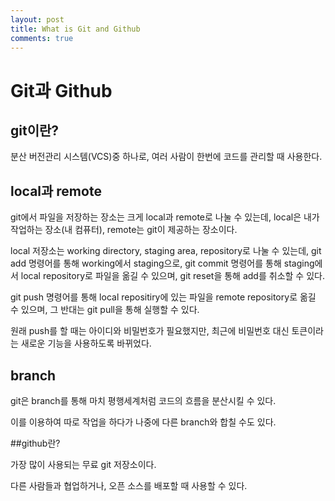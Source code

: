 ```yaml
---
layout: post
title: What is Git and Github
comments: true
---
```


# Git과 Github

## git이란?

분산 버전관리 시스템(VCS)중 하나로, 여러 사람이 한번에 코드를 관리할 때 사용한다.

## local과 remote

git에서 파일을 저장하는 장소는 크게 local과 remote로 나눌 수 있는데, local은 내가 작업하는 장소(내 컴퓨터), remote는 git이 제공하는 장소이다.

local 저장소는 working directory, staging area, repository로 나눌 수 있는데, git add 명령어를 통해 working에서 staging으로, git commit 명령어를 통해 staging에서 local repository로 파일을 옮길 수 있으며, git reset을 통해 add를 취소할 수 있다.

git push 명령어를 통해 local repositiry에 있는 파일을 remote repository로 옮길 수 있으며, 그 반대는 git pull을 통해 실행할 수 있다.

원래 push를 할 때는 아이디와 비밀번호가 필요했지만, 최근에 비밀번호 대신 토큰이라는 새로운 기능을 사용하도록 바뀌었다.

## branch

git은 branch를 통해 마치 평행세계처럼 코드의 흐름을 분산시킬 수 있다.

이를 이용하여 따로 작업을 하다가 나중에 다른 branch와 합칠 수도 있다.

##github란?

가장 많이 사용되는 무료 git 저장소이다.

다른 사람들과 협업하거나, 오픈 소스를 배포할 때 사용할 수 있다.
